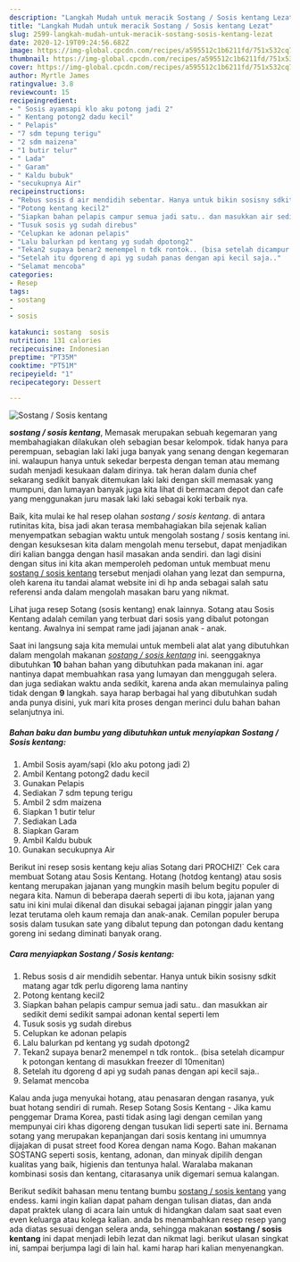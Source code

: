 ```yaml
---
description: "Langkah Mudah untuk meracik Sostang / Sosis kentang Lezat"
title: "Langkah Mudah untuk meracik Sostang / Sosis kentang Lezat"
slug: 2599-langkah-mudah-untuk-meracik-sostang-sosis-kentang-lezat
date: 2020-12-19T09:24:56.682Z
image: https://img-global.cpcdn.com/recipes/a595512c1b6211fd/751x532cq70/sostang-sosis-kentang-foto-resep-utama.jpg
thumbnail: https://img-global.cpcdn.com/recipes/a595512c1b6211fd/751x532cq70/sostang-sosis-kentang-foto-resep-utama.jpg
cover: https://img-global.cpcdn.com/recipes/a595512c1b6211fd/751x532cq70/sostang-sosis-kentang-foto-resep-utama.jpg
author: Myrtle James
ratingvalue: 3.8
reviewcount: 15
recipeingredient:
- " Sosis ayamsapi klo aku potong jadi 2"
- " Kentang potong2 dadu kecil"
- " Pelapis"
- "7 sdm tepung terigu"
- "2 sdm maizena"
- "1 butir telur"
- " Lada"
- " Garam"
- " Kaldu bubuk"
- "secukupnya Air"
recipeinstructions:
- "Rebus sosis d air mendidih sebentar. Hanya untuk bikin sosisny sdkit matang agar tdk perlu digoreng lama nantiny"
- "Potong kentang kecil2"
- "Siapkan bahan pelapis campur semua jadi satu.. dan masukkan air sedikit demi sedikit sampai adonan kental seperti lem"
- "Tusuk sosis yg sudah direbus"
- "Celupkan ke adonan pelapis"
- "Lalu balurkan pd kentang yg sudah dpotong2"
- "Tekan2 supaya benar2 menempel n tdk rontok.. (bisa setelah dicampur k potongan kentang di masukkan freezer dl 10menitan)"
- "Setelah itu dgoreng d api yg sudah panas dengan api kecil saja.."
- "Selamat mencoba"
categories:
- Resep
tags:
- sostang
- 
- sosis

katakunci: sostang  sosis 
nutrition: 131 calories
recipecuisine: Indonesian
preptime: "PT35M"
cooktime: "PT51M"
recipeyield: "1"
recipecategory: Dessert

---
```



![Sostang / Sosis kentang](https://img-global.cpcdn.com/recipes/a595512c1b6211fd/751x532cq70/sostang-sosis-kentang-foto-resep-utama.jpg)

<b><i>sostang / sosis kentang</i></b>, Memasak merupakan sebuah kegemaran yang membahagiakan dilakukan oleh sebagian besar kelompok. tidak hanya para perempuan, sebagian laki laki juga banyak yang senang dengan kegemaran ini. walaupun hanya untuk sekedar berpesta dengan teman atau memang sudah menjadi kesukaan dalam dirinya. tak heran dalam dunia chef sekarang sedikit banyak ditemukan laki laki dengan skill memasak yang mumpuni, dan lumayan banyak juga kita lihat di bermacam depot dan cafe yang menggunakan juru masak laki laki sebagai koki terbaik nya.

Baik, kita mulai ke hal resep olahan <i>sostang / sosis kentang</i>. di antara rutinitas kita, bisa jadi akan terasa membahagiakan bila sejenak kalian menyempatkan sebagian waktu untuk mengolah sostang / sosis kentang ini. dengan kesuksesan kita dalam mengolah menu tersebut, dapat menjadikan diri kalian bangga dengan hasil masakan anda sendiri. dan lagi disini dengan situs ini kita akan memperoleh pedoman untuk membuat menu <u>sostang / sosis kentang</u> tersebut menjadi olahan yang lezat dan sempurna, oleh karena itu tandai alamat website ini di hp anda sebagai salah satu referensi anda dalam mengolah masakan baru yang nikmat.

Lihat juga resep Sotang (sosis kentang) enak lainnya. Sotang atau Sosis Kentang adalah cemilan yang terbuat dari sosis yang dibalut potongan kentang. Awalnya ini sempat rame jadi jajanan anak - anak.


Saat ini langsung saja kita memulai untuk membeli alat alat yang dibutuhkan dalam mengolah makanan <u><i>sostang / sosis kentang</i></u> ini. seenggaknya dibutuhkan <b>10</b> bahan bahan yang dibutuhkan pada makanan ini. agar nantinya dapat membuahkan rasa yang lumayan dan menggugah selera. dan juga sediakan waktu anda sedikit, karena anda akan memulainya paling tidak dengan <b>9</b> langkah. saya harap berbagai hal yang dibutuhkan sudah anda punya disini, yuk mari kita proses dengan merinci dulu bahan bahan selanjutnya ini.

<!--inarticleads1-->

##### Bahan baku dan bumbu yang dibutuhkan untuk menyiapkan Sostang / Sosis kentang:

1. Ambil  Sosis ayam/sapi (klo aku potong jadi 2)
1. Ambil  Kentang potong2 dadu kecil
1. Gunakan  Pelapis
1. Sediakan 7 sdm tepung terigu
1. Ambil 2 sdm maizena
1. Siapkan 1 butir telur
1. Sediakan  Lada
1. Siapkan  Garam
1. Ambil  Kaldu bubuk
1. Gunakan secukupnya Air


Berikut ini resep sosis kentang keju alias Sotang dari PROCHIZ!` Cek cara membuat Sotang atau Sosis Kentang. Hotang (hotdog kentang) atau sosis kentang merupakan jajanan yang mungkin masih belum begitu populer di negara kita. Namun di beberapa daerah seperti di ibu kota, jajanan yang satu ini kini mulai dikenal dan disukai sebagai jajanan pinggir jalan yang lezat terutama oleh kaum remaja dan anak-anak. Cemilan populer berupa sosis dalam tusukan sate yang dibalut tepung dan potongan dadu kentang goreng ini sedang diminati banyak orang. 

<!--inarticleads2-->

##### Cara menyiapkan Sostang / Sosis kentang:

1. Rebus sosis d air mendidih sebentar. Hanya untuk bikin sosisny sdkit matang agar tdk perlu digoreng lama nantiny
1. Potong kentang kecil2
1. Siapkan bahan pelapis campur semua jadi satu.. dan masukkan air sedikit demi sedikit sampai adonan kental seperti lem
1. Tusuk sosis yg sudah direbus
1. Celupkan ke adonan pelapis
1. Lalu balurkan pd kentang yg sudah dpotong2
1. Tekan2 supaya benar2 menempel n tdk rontok.. (bisa setelah dicampur k potongan kentang di masukkan freezer dl 10menitan)
1. Setelah itu dgoreng d api yg sudah panas dengan api kecil saja..
1. Selamat mencoba


Kalau anda juga menyukai hotang, atau penasaran dengan rasanya, yuk buat hotang sendiri di rumah. Resep Sotang Sosis Kentang - Jika kamu penggemar Drama Korea, pasti tidak asing lagi dengan cemilan yang mempunyai ciri khas digoreng dengan tusukan lidi seperti sate ini. Bernama sotang yang merupakan kepanjangan dari sosis kentang ini umumnya dijajakan di pusat street food Korea dengan nama Kogo. Bahan makanan SOSTANG seperti sosis, kentang, adonan, dan minyak dipilih dengan kualitas yang baik, higienis dan tentunya halal. Waralaba makanan kombinasi sosis dan kentang, citarasanya unik digemari semua kalangan. 

Berikut sedikit bahasan menu tentang bumbu <u>sostang / sosis kentang</u> yang endess. kami ingin kalian dapat paham dengan tulisan diatas, dan anda dapat praktek ulang di acara lain untuk di hidangkan dalam saat saat even even keluarga atau kolega kalian. anda bs menambahkan resep resep yang ada diatas sesuai dengan selera anda, sehingga makanan <b>sostang / sosis kentang</b> ini dapat menjadi lebih lezat dan nikmat lagi. berikut ulasan singkat ini, sampai berjumpa lagi di lain hal. kami harap hari kalian menyenangkan.
